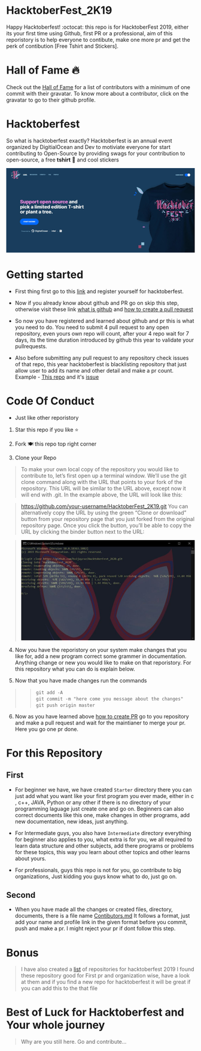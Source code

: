 # HacktoberFest_2K19
Happy Hacktoberfest! :octocat: this repo is for HacktoberFest 2019, either its your first time using Github, first PR or a professional, aim of this reporistory is to help everyone to contibute, make one more pr and get the perk of contibution [Free Tshirt and Stickers].

# Hall of Fame 🔥
Check out the [Hall of Fame](https://hvijaycse.github.io/HacktoberFest_2K19/Hall_of_fame) for a list of contributors with a minimum of one commit with their gravatar. To know more about a contributor, click on the gravatar to go to their github profile.

# Hacktoberfest

So what is hacktoberfest exactly?
Hacktoberfest is an annual event organized by DigitialOcean and Dev
to motiviate everyone for start contributing to Open-Source by providing swags for your contribution to open-source, a free **tshirt** 👕 and cool stickers

![](Images/hacktoberfest.JPG)

# Getting started

- First thing first go to this [link](https://hacktoberfest.digitalocean.com/) and register yourself for hacktoberfest.

- Now if you already know about github and PR go on skip this step, otherwise visit these link [what is github](https://kinsta.com/knowledgebase/what-is-github/) and [how to create a pull request](https://www.digitalocean.com/community/tutorials/how-to-create-a-pull-request-on-github)

- So now you have registered and learned about github and pr this is what you need to do. You need to submit 4 pull request to any open repository, even yours own repo will count, after your 4 repo wait for 7 days, its the time duration introduced by github this year to validate your pullrequests.

- Also before submitting any pull request to any repository check issues of that repo, this year hacktoberfest is blacklisting repository that just allow user to add its name and other detail and make a pr count.
 Example - [This repo](https://github.com/Dhroov7/Hacktoberfest2019) and it's [issue](https://github.com/Dhroov7/Hacktoberfest2019/issues/270)

 # Code Of Conduct 
 - Just like other reporistory

 1. Star this repo if you like ⭐ 
 
 2. Fork 🍽️ this repo top right corner
 
 3. Clone your Repo

 >To make your own local copy of the repository you would like to contribute to, let’s first open up a terminal window.
We’ll use the git clone command along with the URL that points to your fork of the repository.
This URL will be similar to the URL above, except now it will end with .git. In the example above, the URL will look like this:

>https://github.com/your-username/HacktoberFest_2K19.git
You can alternatively copy the URL by using the green “Clone or download” button from your repository page that you just forked from the original repository page. Once you click the button, you’ll be able to copy the URL by clicking the binder button next to the URL:

>![](Images/Clone.JPG)

4. Now you have the reporistory on your system make changes that you like for, add a new program correct some grammer in documentation. Anything change or new you would like to make on that reporistory. For this repository what you can do is explain below. 

5. Now that you have made changes run the commands
  >> `git add -A`<br>
  >> `git commit -m "here come you message about the changes"`<br>
  >> `git push origin master`

6. Now as you have learned above [how to create PR](https://www.digitalocean.com/community/tutorials/how-to-create-a-pull-request-on-github) go to you repository and make a pull request and wait for the maintianer to merge your pr. Here you go one pr done.

# For this Repository

## First
 - For beginner we have, we have created `Starter` directory there you can just add what you want like your first program you ever made, either in c , c++, JAVA, Python or any other if there is no directory of your programming laguage just create one and go on.
Beginners can also correct documents like this one, make changes in other programs, add new documentation, new ideas, just anything.

 - For Intermediate guys, you also have `Intermediate` directory everything for beginner also applies to you, what extra is for you, we all required to learn data structure and other subjects, add there programs or problems for these topics, this way you learn about other topics and other learns about yours.

 - For professionals, guys this repo is not for you, go contribute to big organizations, Just kidding you guys know what to do, just go on.

## Second
 - When you have made all the changes or created files, directory, documents, there is a file name [Contibutors.md](Contibutors.md)
 It follows a format, just add your name and profile link in the given format before you commit, push and make a pr. I might reject your pr if dont follow this step.  

# Bonus
> I have also created a [list](repository.md) of repositories for hacktoberfest 2019
> I found these repository good for First pr and organization wise, have a look at them and if you find a new repo for hacktoberfest it will be great if you can add this to the that file

# Best of Luck for Hacktoberfest and Your whole journey
> Why are you still here. Go and contribute...
